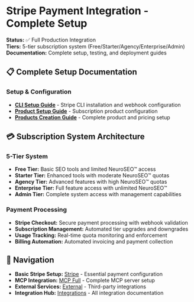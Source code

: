 # Stripe Payment Integration - Complete Setup

**Status:** ✅ Full Production Integration  
**Tiers:** 5-tier subscription system (Free/Starter/Agency/Enterprise/Admin)  
**Documentation:** Complete setup, testing, and deployment guides

## 📋 **Complete Setup Documentation**

### **Setup & Configuration**

- [**CLI Setup Guide**](./cli-setup-guide.md) - Stripe CLI installation and webhook configuration
- [**Product Setup Guide**](./product-setup-guide.md) - Subscription product configuration  
- [**Products Creation Guide**](./products-creation-guide.md) - Complete product and pricing setup

## 💳 **Subscription System Architecture**

### **5-Tier System**

- **Free Tier:** Basic SEO tools and limited NeuroSEO™ access
- **Starter Tier:** Enhanced tools with moderate NeuroSEO™ quotas
- **Agency Tier:** Advanced features with high NeuroSEO™ quotas  
- **Enterprise Tier:** Full feature access with unlimited NeuroSEO™
- **Admin Tier:** Complete system access with management capabilities

### **Payment Processing**

- **Stripe Checkout:** Secure payment processing with webhook validation
- **Subscription Management:** Automated tier upgrades and downgrades
- **Usage Tracking:** Real-time quota monitoring and enforcement
- **Billing Automation:** Automated invoicing and payment collection

## 🔗 **Navigation**

- **Basic Stripe Setup:** [Stripe](../stripe/) - Essential payment configuration
- **MCP Integration:** [MCP Full](../mcp-full/) - Complete MCP server setup
- **External Services:** [External](../external/) - Third-party integrations  
- **Integration Hub:** [Integrations](../README.md) - All integration documentation
